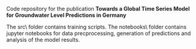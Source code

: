 Code repository for the publication **Towards a Global Time Series Model for Groundwater Level Predictions in Germany**

The src\ folder contains training scripts. The notebooks\ folder contains jupyter notebooks for data precprocessing, generation of predictions and analysis of the model results. 